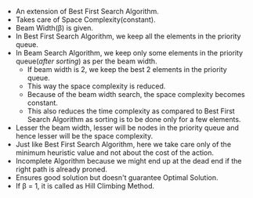 - An extension of Best First Search Algorithm.
- Takes care of Space Complexity(constant).
- Beam Width(β) is given.
- In Best First Search Algorithm, we keep all the elements in the priority queue.
- In Beam Search Algorithm, we keep only some elements in the priority queue(*after sorting*) as per the beam width.
    * If beam width is 2, we keep the best 2 elements in the priority queue.
    * This way the space complexity is reduced.
    * Because of the beam width search, the space complexity becomes constant.
    * This also reduces the time complexity as compared to Best First Search Algorithm as sorting is to be done only for a few elements.
- Lesser the beam width, lesser will be nodes in the priority queue and hence lesser will be the space complexity.
- Just like Best First Search Algorithm, here we take care only of the minimum heuristic value and not about the cost of the action.
- Incomplete Algorithm because we might end up at the dead end if the right path is already proned.
- Ensures good solution but doesn't guarantee Optimal Solution.
- If β = 1, it is called as Hill Climbing Method.

